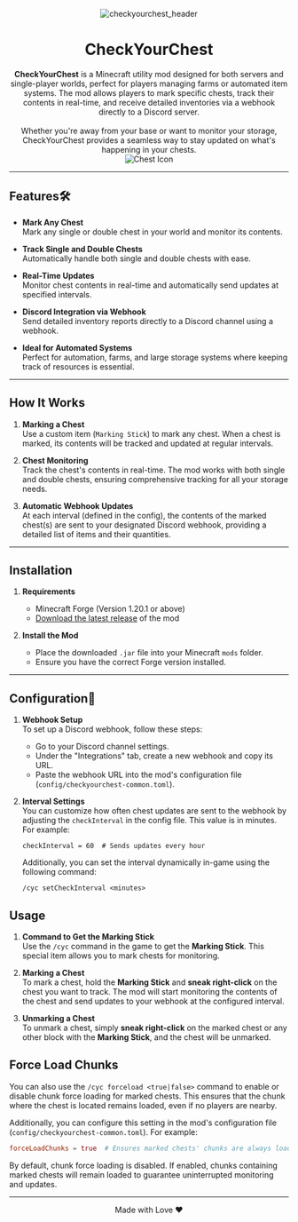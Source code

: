 <p align="center">
  <img src="https://github.com/user-attachments/assets/aff5f6d0-e6aa-4339-9aeb-2bee402dbfe4" alt="checkyourchest_header""/>
</p>

<h1 align="center">CheckYourChest</h1>





<p align="center">
  <strong>CheckYourChest</strong> is a Minecraft utility mod designed for both servers and single-player worlds, perfect for players managing farms or automated item systems. The mod allows players to mark specific chests, track their contents in real-time, and receive detailed inventories via a webhook directly to a Discord server.<br><br>
Whether you're away from your base or want to monitor your storage, CheckYourChest provides a seamless way to stay updated on what's happening in your chests. <br>
  <img src="https://minecraft.wiki/images/Invicon_Chest.png" alt="Chest Icon" />
</p>

---

## Features🛠️

- **Mark Any Chest**  
  Mark any single or double chest in your world and monitor its contents.

  
- **Track Single and Double Chests**  
  Automatically handle both single and double chests with ease.
  
- **Real-Time Updates**  
  Monitor chest contents in real-time and automatically send updates at specified intervals.

- **Discord Integration via Webhook**  
  Send detailed inventory reports directly to a Discord channel using a webhook.

- **Ideal for Automated Systems**  
  Perfect for automation, farms, and large storage systems where keeping track of resources is essential.

---

## How It Works

1. **Marking a Chest**  
   Use a custom item (`Marking Stick`) to mark any chest. When a chest is marked, its contents will be tracked and updated at regular intervals.

2. **Chest Monitoring**  
   Track the chest's contents in real-time. The mod works with both single and double chests, ensuring comprehensive tracking for all your storage needs.

3. **Automatic Webhook Updates**  
   At each interval (defined in the config), the contents of the marked chest(s) are sent to your designated Discord webhook, providing a detailed list of items and their quantities.

---

## Installation

1. **Requirements**
   - Minecraft Forge (Version 1.20.1 or above)
   - [Download the latest release](https://github.com/your-repo/checkyourchest/releases) of the mod

2. **Install the Mod**
   - Place the downloaded `.jar` file into your Minecraft `mods` folder.
   - Ensure you have the correct Forge version installed.

---

## Configuration🔧

1. **Webhook Setup**  
   To set up a Discord webhook, follow these steps:
   - Go to your Discord channel settings.
   - Under the "Integrations" tab, create a new webhook and copy its URL.
   - Paste the webhook URL into the mod's configuration file (`config/checkyourchest-common.toml`).

2. **Interval Settings**  
   You can customize how often chest updates are sent to the webhook by adjusting the `checkInterval` in the config file. This value is in minutes. For example:
   ```
   checkInterval = 60  # Sends updates every hour
   ```
   Additionally, you can set the interval dynamically in-game using the following command:
   ```
   /cyc setCheckInterval <minutes>
   ```
   

## Usage

1. **Command to Get the Marking Stick**  
   Use the `/cyc` command in the game to get the **Marking Stick**. This special item allows you to mark chests for monitoring.

2. **Marking a Chest**  
   To mark a chest, hold the **Marking Stick** and **sneak right-click** on the chest you want to track. The mod will start monitoring the contents of the chest and send updates to your webhook at the configured interval.

3. **Unmarking a Chest**  
   To unmark a chest, simply **sneak right-click** on the marked chest or any other block with the **Marking Stick**, and the chest will be unmarked.
   
## Force Load Chunks

You can also use the `/cyc forceload <true|false>` command to enable or disable chunk force loading for marked chests. This ensures that the chunk where the chest is located remains loaded, even if no players are nearby.

Additionally, you can configure this setting in the mod's configuration file (`config/checkyourchest-common.toml`). For example:
```toml
forceLoadChunks = true  # Ensures marked chests' chunks are always loaded
```
By default, chunk force loading is disabled. If enabled, chunks containing marked chests will remain loaded to guarantee uninterrupted monitoring and updates.

---
<p align="center">Made with Love ❤️</p>
